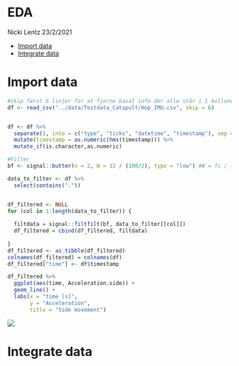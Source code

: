 EDA
================
Nicki Lentz
23/2/2021

-   [Import data](#import-data)
-   [Integrate data](#integrate-data)

# Import data

``` r
#skip først 6 linjer for at fjerne basal info der alle står i 1 kollone
df <- read_csv("../data/Testdata_Catapult/Hop_IMU.csv", skip = 6)


df <- df %>%
  separate(1, into = c("type", "ticks", "datetime", "timestamp"), sep = ";") %>% 
  mutate(timestamp = as.numeric(hms(timestamp))) %>% 
  mutate_if(is.character,as.numeric)

#Filter
bf <- signal::butter(n = 2, W = 12 / (100/2), type = "low") #W = fc / (fs/2)

data_to_filter <- df %>% 
  select(contains("."))


df_filtered <- NULL
for (col in 1:length(data_to_filter)) {
  
  filtdata = signal::filtfilt(bf, data_to_filter[[col]])
  df_filtered = cbind(df_filtered, filtdata)
  
}
df_filtered <- as_tibble(df_filtered)
colnames(df_filtered) = colnames(df)
df_filtered["time"] <- df$timestamp

df_filtered %>% 
  ggplot(aes(time, Acceleration.side)) + 
  geom_line() + 
  labs(x = "time [s]", 
       y = "Acceleration",
       title = "Side movement")
```

![](EDA_files/figure-gfm/unnamed-chunk-1-1.png)<!-- -->

# Integrate data
